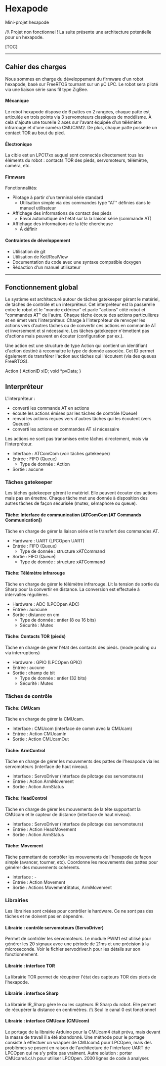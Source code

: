 Hexapode
========

Mini-projet hexapode

/!\ Projet non fonctionnel ! La suite présente une architecture potentielle pour un hexapode.

[TOC]

---------

## Cahier des charges

Nous sommes en charge du développement du firmware d'un robot hexapode, basé sur FreeRTOS tournant sur un µC LPC. Le robot sera piloté via une liaison série sans fil type ZigBee.

#### Mécanique
 Le robot hexapode dispose de 6 pattes en 2 rangées, chaque patte est articulée en trois points via 3 servomoteurs classiques de modélisme. À cela s'ajoute une tourelle 2 axes sur l'avant équipée d'un télémètre infrarouge et d'une caméra CMUCAM2.
De plus, chaque patte possède un contact TOR au bout du pied.

#### Électronique
La cible est un LPC17xx auquel sont connectés directement tous les éléments du robot : contacts TOR des pieds, servomoteurs, télémètre, caméra, etc.

#### Firmware
Fonctionnalités:

 * Pilotage à partir d'un terminal série standard
   * Utilisation simple via des commandes type "AT" définies dans le manuel utilisateur
 * Affichage des informations de contact des pieds
   * Envoi automatique de l'état sur la la liaison série (commande AT)
 * Affichage des informations de la tête chercheuse
   * À définir

#### Contraintes de développement
 * Utilisation de git
 * Utilisation de Keil/RealView
 * Documentation du code avec une syntaxe compatible doxygen
 * Rédaction d'un manuel utilisateur


---------

## Fonctionnement global

Le système est architecturé autour de tâches gatekeeper gérant le matériel, de tâches de contrôle et un interpréteur. Cet interpréteur est la passerelle entre le robot et le "monde extérieur" et parle "actions" côté robot et "commandes AT" de l'autre. Chaque tâche écoute des actions particulières et en émet vers l'interpréteur. Charge à l'interpréteur de renvoyer les actions vers d'autres tâches ou de convertir ces actions en commande AT et inversement et si nécessaire.
Les tâches gatekeeper n'émettent pas d'actions mais peuvent en écouter (configuration par ex.).

Une action est une structure de type Action qui contient un identifiant d'action destiné à reconnaitre le type de donnée associée. Cet ID permet également de transférer l'action aux tâches qui l'écoutent (via des queues FreeRTOS).

  Action {
    ActionID xID;
    void *pvData;
  }


## Interpréteur

L'interpréteur :
 - converti les commande AT en actions
 - écoute les actions émises par les tâches de contrôle (Queue)
 - renvoi les actions reçues vers d'autres tâches qui les écoutent (vers Queues)
 - converti les actions en commandes AT si nécessaire

 Les actions ne sont pas transmises entre tâches directement, mais via l'interpréteur.


* Interface : ATComCom (voir tâches gatekeeper)
* Entrée : FIFO (Queue)
  * Type de donnée : Action
* Sortie : aucune


### Tâches gatekeeper

Les tâches gatekeeper gèrent le matériel. Elle peuvent écouter des actions mais pas en émettre. Chaque tâche met une donnée à disposition des autres tâches de façon sécurisée (mutex, sémaphore ou queue).

#### Tâche: Interface de communication (ATComCom [AT Commands Communication])
Tâche en charge de gérer la liaison série et le transfert des commandes AT.

* Hardware : UART (LPCOpen UART)
* Entrée : FIFO (Queue)
  * Type de donnée : structure xATCommand
* Sortie : FIFO (Queue)
  * Type de donnée : structure xATCommand


#### Tâche: Télémètre infrarouge
Tâche en charge de gérer le télémètre infrarouge. Lit la tension de sortie du Sharp pour la convertir en distance.
La conversion est effectuée à intervalles régulières.

* Hardware : ADC (LPCOpen ADC)
* Entrée : auncune
* Sortie : distance en cm
  * Type de donnée : entier (8 ou 16 bits)
  * Sécurité : Mutex


#### Tâche: Contacts TOR (pieds)
Tâche en charge de gérer l'état des contacts des pieds. (mode pooling ou via interruptions)

* Hardware : GPIO (LPCOpen GPIO)
* Entrée : aucune
* Sortie : champ de bit
  * Type de donnée : entier (32 bits)
  * Sécurité : Mutex


### Tâches de contrôle

#### Tâche: CMUcam
Tâche en charge de gérer la CMUcam.

* Interface : CMUcom (interface de comm avec la CMUcam)
* Entrée : Action CMUcamIn
* Sortie : Action CMUcamOut


#### Tâche: ArmControl
Tâche en charge de gérer les mouvements des pattes de l'hexapode via les servomoteurs (interface de haut niveau).

* Interface : ServoDriver (interface de pilotage des servomoteurs)
* Entrée : Action ArmMovement
* Sortie : Action ArmStatus


#### Tâche: HeadControl
Tâche en charge de gérer les mouvements de la tête supportant la CMUcam et le capteur de distance (interface de haut niveau).

* Interface : ServoDriver (interface de pilotage des servomoteurs)
* Entrée : Action HeadMovement
* Sortie : Action ArmStatus


#### Tâche: Movement
Tâche permettant de contrôler les mouvements de l'hexapode de façon simple (avancer, tourner, etc). Coordonne les mouvements des pattes pour générer des mouvements cohérents.

* Interface : -
* Entrée : Action Movement
* Sortie : Actions MovementStatus, ArmMovement


### Librairies
Les librairies sont créées pour contrôler le hardware. Ce ne sont pas des tâches et ne doivent pas en dépendre.

#### Librairie : contrôle servomoteurs (ServoDriver)
Permet de contrôler les servomoteurs. Le module PWM1 est utilisé pour générer les 20 signaux avec une période de 21ms et une précision à la microseconde. Voir le fichier servodriver.h pour les détails sur son fonctionnement.

#### Librairie : interface TOR
La librairie TOR permet de récupérer l'état des capteurs TOR des pieds de l'hexapode.

#### Librairie : interface Sharp
La librairie IR_Sharp gère le ou les capteurs IR Sharp du robot. Elle permet de récupérer la distance en centimètres.
/!\ Seul le canal 0 est fonctionnel

#### Librairie : interface CMUcam (CMUcom)
Le portage de la librairie Arduino pour la CMUcam4 était prévu, mais devant la masse de travail il a été abandonné. Une méthode pour le portage consiste à effectuer un wrapper de CMUcom4 pour LPCOpen, mais des problèmes se posent en raison de l'architecture de l'interface UART de LPCOpen qui ne s'y prête pas vraiment. Autre solution : porter CMUcam4.c/.h pour utiliser LPCOpen. 2000 lignes de code à analyser.

